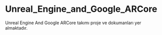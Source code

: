 # Unreal_Engine_and_Google_ARCore
Unreal Engine  And Google ARCore takımı proje ve dokumanları yer almaktadır.
